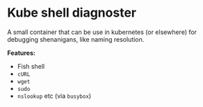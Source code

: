 # Kube shell diagnoster

A small container that can be use in kubernetes (or elsewhere) for debugging shenanigans, like naming resolution.

**Features:**
 * Fish shell
 * `cURL`
 * `wget`
 * `sudo`
 * `nslookup` etc (via `busybox`)
